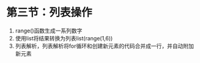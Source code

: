 # 第三节：列表操作

1. range\(\)函数生成一系列数字
2. 使用list将结果转换为列表list\(range\(1,6\)\)
3. 列表解析，列表解析将for循环和创建新元素的代码合并成一行，并自动附加新元素



